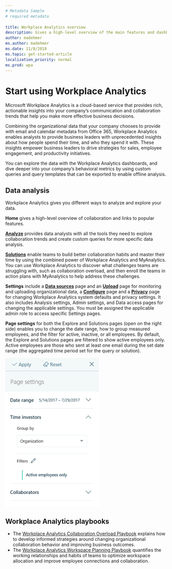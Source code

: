 ```yaml
---
# Metadata Sample
# required metadata

title: Workplace Analytics overview
description: Gives a high-level overview of the main features and dashboards available in Workplace Analytics. 
author: madehmer
ms.author: madehmer
ms.date: 11/8/2018
ms.topic: get-started-article
localization_priority: normal 
ms.prod: wpa
---
```

# Start using Workplace Analytics

Microsoft Workplace Analytics is a cloud-based service that provides rich, actionable insights into your company’s communication and collaboration trends that help you make more effective business decisions.

Combining the organizational data that your company chooses to provide with email and calendar metadata from Office 365, Workplace Analytics enables analysts to provide business leaders with unprecedented insights about how people spend their time, and who they spend it with. These insights empower business leaders to drive strategies for sales, employee engagement, and productivity initiatives.

You can explore the data with the Workplace Analytics dashboards, and dive deeper into your company’s behavioral metrics by using custom queries and query templates that can be exported to enable offline analysis.

## Data analysis

Workplace Analytics gives you different ways to analyze and explore your data.

**Home** gives a high-level overview of collaboration and links to popular features.

[**Analyze**](../use/analyze-intro.md) provides data analysts with all the tools they need to explore collaboration trends and create custom queries for more specific data analysis.

[**Solutions**](../tutorials/solutions-intro.md) enable teams to build better collaboration habits and master their time by using the combined power of Workplace Analytics and MyAnalytics. You can use Workplace Analytics to discover what challenges teams are struggling with, such as collaboration overload, and then enroll the teams in action plans with MyAnalytics to help address these challenges.

**Settings** include a [**Data sources**](../use/data-sources.md) page and an [**Upload**](../setup/upload-organizational-data.md) page for monitoring and uploading organizational data, a [**Configure**](../use/configure-wpa-settings.md) page and a [**Privacy**](../use/configure-wpa-privacy-settings.md) page for changing Workplace Analytics system defaults and privacy settings. It also includes Analysis settings, Admin settings, and Data access pages for changing the applicable settings. You must be assigned the applicable admin role to access specific Settings pages.

**Page settings** for both the Explore and Solutions pages (open on the right side) enables you to change the date range, how to group measured employees, and the filter for active, inactive, or all employees. By default, the Explore and Solutions pages are filtered to show active employees only. Active employees are those who sent at least one email during the set date range (the aggregated time period set for the query or solution).

![Page settings](../Images/WpA/Overview/page-settings.png)

## Workplace Analytics playbooks

* The [Workplace Analytics Collaboration Overload Playbook](https://go.microsoft.com/fwlink/?linkid=2002306&clcid=0x409) explains how to develop informed strategies around changing organizational collaboration behavior and improving business outcomes.
* The [Workplace Analytics Workspace Planning Playbook](https://go.microsoft.com/fwlink/?linkid=2002305&clcid=0x409) quantifies the working relationships and habits of teams to optimize workspace allocation and improve employee connections and collaboration.